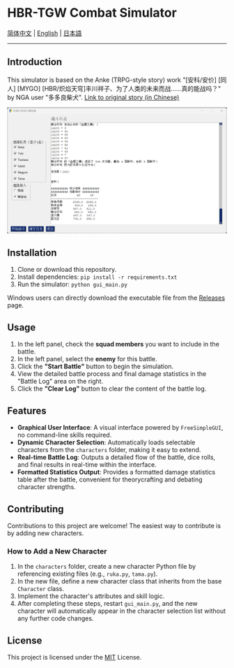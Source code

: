 # HBR-TGW Combat Simulator

[简体中文](./README_zh_cn.md) | [English](./README_en.md) | [日本語](./README_ja.md)

---

## Introduction

This simulator is based on the Anke (TRPG-style story) work "[安科/安价] [同人] [MYGO] [HBR/炽焰天穹]丰川祥子、为了人类的未来而战……真的能战吗？" by NGA user "多多良柴犬".
[Link to original story (in Chinese)](https://nga.178.com/read.php?tid=41989465)

![Screenshot](screenshot_20250606.png)

## Installation

1. Clone or download this repository.
2. Install dependencies: `pip install -r requirements.txt`
3. Run the simulator: `python gui_main.py`

Windows users can directly download the executable file from the [Releases](https://github.com/fbhou/HBRTGWSimulator/releases) page.

## Usage

1. In the left panel, check the **squad members** you want to include in the battle.
2. In the left panel, select the **enemy** for this battle.
3. Click the **"Start Battle"** button to begin the simulation.
4. View the detailed battle process and final damage statistics in the "Battle Log" area on the right.
5. Click the **"Clear Log"** button to clear the content of the battle log.

## Features

- **Graphical User Interface**: A visual interface powered by `FreeSimpleGUI`, no command-line skills required.
- **Dynamic Character Selection**: Automatically loads selectable characters from the `characters` folder, making it easy to extend.
- **Real-time Battle Log**: Outputs a detailed flow of the battle, dice rolls, and final results in real-time within the interface.
- **Formatted Statistics Output**: Provides a formatted damage statistics table after the battle, convenient for theorycrafting and debating character strengths.

## Contributing

Contributions to this project are welcome! The easiest way to contribute is by adding new characters.

### How to Add a New Character

1. In the `characters` folder, create a new character Python file by referencing existing files (e.g., `ruka.py`, `tama.py`).
2. In the new file, define a new character class that inherits from the base `Character` class.
3. Implement the character's attributes and skill logic.
4. After completing these steps, restart `gui_main.py`, and the new character will automatically appear in the character selection list without any further code changes.

## License

This project is licensed under the [MIT](LICENSE) License.
